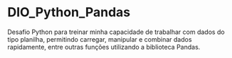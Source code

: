 # DIO_Python_Pandas


Desafio Python para treinar minha capacidade de trabalhar com dados do tipo planilha, permitindo carregar, manipular e combinar dados rapidamente, entre outras funções utilizando a biblioteca Pandas.
